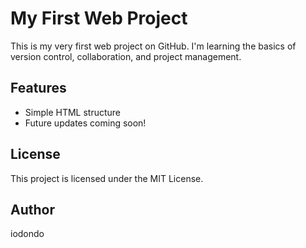 
# My First Web Project

This is my very first web project on GitHub. I'm learning the basics of version control, collaboration, and project management.

## Features
- Simple HTML structure
- Future updates coming soon!

## License
This project is licensed under the MIT License.

## Author
iodondo
